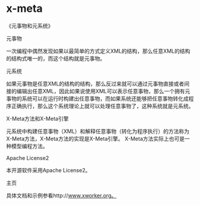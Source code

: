 x-meta
======
《元事物和元系统》

元事物

一次编程中偶然发现如果以最简单的方式定义XML的结构，那么任意XML的结构的结构式唯一的，而这个结构就是元事物。

元系统

如果元事物是任意XML的结构的结构，那么反过来就可以通过元事物直接或者间接的编辑出任意XML，因此如果说使用XML可以表示任意事物，那么一个拥有元事物的系统可以在运行时构建出任意事物，而如果系统还能够把任意事物转化成程序正确执行，那么这个系统理论上就可以处理任意事物了，这种系统就是元系统。

X-Meta方法和X-Meta引擎

元系统中构建任意事物（XML）和解释任意事物（转化为程序执行）的方法称为X-Meta方法，X-Meta方法的实现是X-Meta引擎。
X-Meta方法实际上也可是一种模型编程方法。

Apache License2

本开源软件采用Apache License2。

主页

具体文档和示例参看http://www.xworker.org。
